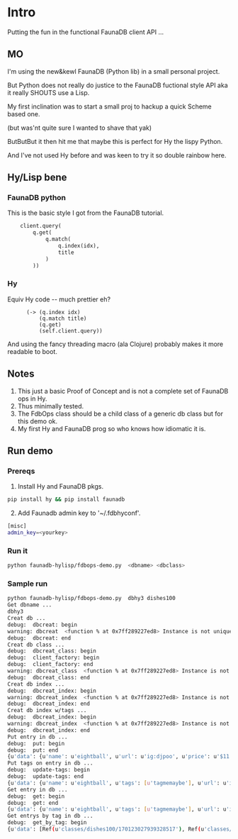 # Intro

Putting the fun in the functional FaunaDB client API ...

## MO

I'm using the new&kewl FaunaDB (Python lib) in a small personal project.

But Python does not really do justice to the FaunaDB fuctional style API aka it really SHOUTS use a Lisp.

My first inclination was to start a small proj to hackup a quick Scheme based one.

(but was'nt quite sure I wanted to shave that yak)

ButButBut it then hit me that maybe this is perfect for Hy the lispy Python. 

And I've not used Hy before and was keen to try it so double rainbow here.

## Hy/Lisp bene

### FaunaDB python

This is the basic style I got from the FaunaDB tutorial.

```python
    client.query(
        q.get(
            q.match(
                q.index(idx),
                title
            )
        ))
```

### Hy

Equiv Hy code -- much prettier eh?

```hy
      (-> (q.index idx)
          (q.match title)
          (q.get)
          (self.client.query))
```

And using the fancy threading macro (ala Clojure) probably makes it more readable to boot.

## Notes

1. This just a basic Proof of Concept and is not a complete set of FaunaDB ops in Hy.
2. Thus minimally tested.
3. The FdbOps class should be a child class of a generic db class but for this demo ok.
4. My first Hy and FaunaDB prog so who knows how idiomatic it is.

## Run demo
### Prereqs
1. Install Hy and FaunaDB pkgs.
```bash
pip install hy && pip install faunadb
```
2. Add Faunadb admin key to '~/.fdbhyconf'.
```bash
[misc]
admin_key=<yourkey>
```

### Run it
```bash
python faunadb-hylisp/fdbops-demo.py  <dbname> <dbclass>
```

### Sample run
```bash
python faunadb-hylisp/fdbops-demo.py  dbhy3 dishes100
Get dbname ...
dbhy3
Creat db ...
debug:  dbcreat: begin
warning: dbcreat  <function % at 0x7ff289227ed8> Instance is not unique.
debug:  dbcreat: end
Creat db class ...
debug:  dbcreat_class: begin
debug:  client_factory: begin
debug:  client_factory: end
warning: dbcreat_class  <function % at 0x7ff289227ed8> Instance is not unique.
debug:  dbcreat_class: end
Creat db index ...
debug:  dbcreat_index: begin
warning: dbcreat_index  <function % at 0x7ff289227ed8> Instance is not unique.
debug:  dbcreat_index: end
Creat db index w/tags ...
debug:  dbcreat_index: begin
warning: dbcreat_index  <function % at 0x7ff289227ed8> Instance is not unique.
debug:  dbcreat_index: end
Put entry in db ...
debug:  put: begin
debug:  put: end
{u'data': {u'name': u'eightball', u'url': u'ig:djpoo', u'price': u'$11', u'rest': u'crackWeAreDonutz', u'address': u'decatr', u'desc': u'crack its not just for breakfast'}, u'ref': Ref(u'classes/dishes100/170213319484899854'), u'class': Ref(u'classes/dishes100'), u'ts': 1498586921095000}
Put tags on entry in db ...
debug:  update-tags: begin
debug:  update-tags: end
{u'data': {u'name': u'eightball', u'tags': [u'tagmemaybe'], u'url': u'ig:djpoo', u'price': u'$11', u'rest': u'crackWeAreDonutz', u'address': u'decatr', u'desc': u'crack its not just for breakfast'}, u'ref': Ref(u'classes/dishes100/170213319484899854'), u'class': Ref(u'classes/dishes100'), u'ts': 1498586921304000}
Get entry in db ...
debug:  get: begin
debug:  get: end
{u'data': {u'name': u'eightball', u'tags': [u'tagmemaybe'], u'url': u'ig:djpoo', u'price': u'$11', u'rest': u'crackWeAreDonutz', u'address': u'decatr', u'desc': u'crack its not just for breakfast'}, u'ref': Ref(u'classes/dishes100/170123027939328517'), u'class': Ref(u'classes/dishes100'), u'ts': 1498500812516000}
Get entrys by tag in db ...
debug:  get_by_tag: begin
{u'data': [Ref(u'classes/dishes100/170123027939328517'), Ref(u'classes/dishes100/170132688033808900'), Ref(u'classes/dishes100/170132903383007747'), Ref(u'classes/dishes100/170132957929931269'), Ref(u'classes/dishes100/170213319484899854')]}
```
